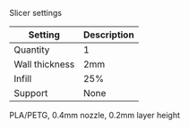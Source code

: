 Slicer settings

|Setting        |Description             |
|---------------|:-----------------------|
|Quantity       |1                       |
|Wall thickness |2mm                     |
|Infill         |25%                     |
|Support        |None                    |


PLA/PETG, 0.4mm nozzle, 0.2mm layer height
